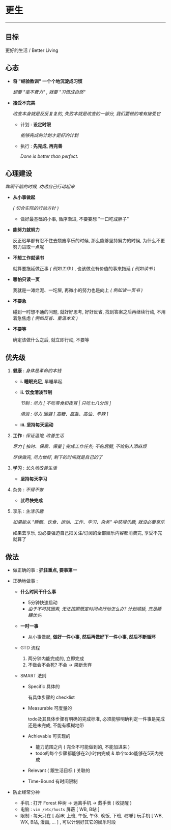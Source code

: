# 更生

<!-- _Rehabilitation_ -->

---

## 目标

更好的生活 / Better Living

<!-- > To be a better man. -->

## 心态

-   **将 "经验教训" 一个个地沉淀成习惯**

    _想要 "毫不费力" , 就要 "习惯成自然"_

-   **接受不完美**

    _改变本身就是反反复复的, 失败本就是改变的一部分, 我们要做的唯有接受它_

    -   计划 : **设定时限**

        _能够完成的计划才是好的计划_

    -   执行 : **先完成, 再完善**<!--, 但不必完美-->

        _Done is better than perfect._

## 心理建设

_踟蹰不前的时候, 劝诱自己行动起来_

-   **从小事做起**

    _( 切合实际的行动方针 )_

    -   做好最基础的小事, 循序渐进, 不要妄想 "一口吃成胖子"

-   **能努力就努力**

    反正迟早都有忍不住去颓废享乐的时候, 那么能够坚持努力的时候, 为什么不更努力进取一点呢

-   **不想工作就读书**

    就算要拖延做正事 _( 例如工作 )_ , 也该做点有价值的事来拖延 _( 例如读书 )_

-   **哪怕只读一页**

    我就是一滩烂泥、一坨屎, 再微小的努力也是向上 _( 例如读一页书 )_

-   **不要急**

    碰到一时想不通的问题, 就好好思考, 好好反省, 找到答案之后再继续行动, 不用着急焦虑 _( 例如反省、重温本文 )_

-   **不要等**

    确定该做什么之后, 就立即行动, 不要等

## 优先级

<!-- _Priority_ -->

1.  **健康** : _身体是革命的本钱_

    -   **i. 睡眠充足**, 早睡早起

    -   **ii. 饮食清淡节制**

        _节制 : 尽力 [ 不吃零食和夜宵 | 只吃七八分饱 ]_

        _清淡 : 尽力 回避 [ 高糖、高盐、高油、辛辣 ]_

    -   **iii. 坚持每天运动**

1.  **工作** : _保证温饱, 改善生活_

    _尽力 [ 按时、保质、保量 ] 完成工作任务; 不拖后腿, 不给别人添麻烦_

    _尽快做完, 尽力做好, 剩下的时间就是自己的了_

1.  **学习** : _长久地改善生活_

    -   **坚持每天学习**

1.  杂务 : _不得不做_

    -   就**尽快完成**

1.  享乐 : _生活乐趣_

    _如果能从 "睡眠、饮食、运动、工作、学习、杂务" 中获得乐趣, 就没必要享乐_

    如果去享乐, 没必要强迫自己把关注/订阅的全部娱乐内容都消费完, 享受不完就算了

## 做法

-   做正确的事 : **抓住重点, 要事第一**

-   正确地做事 : <!-- _PDCA 循环_ + GTD 流程 + SMART 法则 + _辅助软件_ -->

    -   **什么时间干什么事**

        -   5分钟快速启动
        -   _由于不可抗因素, 无法按照既定时间点行动怎么办? 计划顺延, 充足睡眠优先_

    -   **一时一事**

        -   从小事做起, **做好一件小事, 然后再做好下一件小事, 然后不断循环**

    -   GTD 流程

        1.  两分钟内能完成的, 立即完成
        1.  不做会不会死? 不会 → 果断舍弃

    -   SMART 法则

        -   Specific 具体的

            有具体步骤的 checklist

        -   Measurable 可度量的

            todo及其具体步骤有明确的完成标准, 必须能够明确判定一件事是完成还是未完成, 不能有模糊地带

        -   Achievable 可实现的

            - 能力范围之内 ( 完全不可能做到的, 不能加进来 )
            - todo的每个步骤都能够在2小时内完成 & 单个todo能够在5天内完成

        -   Relevant ( 跟生活目标 ) 关联的
        -   Time-Bound 有时间限制

-   防止经常分神

    -   手机 : 打开 Forest 种树 → 远离手机 → 戴手表 ( 收提醒 )
    -   电脑 : `vim /etc/hosts` 屏蔽 [ WB, B站 ]
    -   限制 : 每天只在 [ _起床_, 上班, 午饭, 午休, 晚饭, 下班, _临睡_ ] 玩手机
        [ WB, WX, B站, 漫画, … ] , 可以计划好其它的娱乐时段
